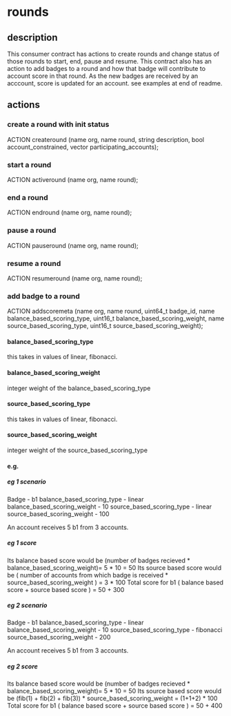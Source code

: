 # rounds


## description
This consumer contract has actions to create rounds and change status of those rounds to start, end, pause and resume.
This contract also has an action to add badges to a round and how that badge will contribute to account score in that round.
As the new badges are received by an acccount, score is updated for an account. see examples at end of readme.

## actions

### create a round with init status
ACTION createround (name org,
    name round,
    string description,
    bool account_constrained,
    vector<name> participating_accounts);

### start a round

ACTION activeround (name org, name round);

### end a round

ACTION endround (name org, name round);
### pause a round

ACTION pauseround (name org, name round);
### resume a round

ACTION resumeround (name org, name round);


### add badge to a round
ACTION addscoremeta (name org,
    name round, 
    uint64_t badge_id, 
    name balance_based_scoring_type, 
    uint16_t balance_based_scoring_weight,
    name source_based_scoring_type,
    uint16_t source_based_scoring_weight);

#### balance_based_scoring_type 
this takes in values of linear, fibonacci. 
#### balance_based_scoring_weight 
integer weight of the balance_based_scoring_type
#### source_based_scoring_type
this takes in values of linear, fibonacci.
#### source_based_scoring_weight
integer weight of the source_based_scoring_type
#### e.g.
##### eg 1 scenario
Badge - b1
balance_based_scoring_type - linear
balance_based_scoring_weight - 10
source_based_scoring_type - linear
source_based_scoring_weight - 100

An account receives 5 b1 from 3 accounts. 

##### eg 1 score

Its balance based score would be (number of badges recieved * balance_based_scoring_weight)= 5 * 10 = 50
Its source based score would be ( number of accounts from which badge is received * source_based_scoring_weight ) = 3 * 100 
Total score for b1  ( balance based score + source based score ) = 50 + 300

##### eg 2 scenario
Badge - b1
balance_based_scoring_type - linear
balance_based_scoring_weight - 10
source_based_scoring_type - fibonacci
source_based_scoring_weight - 200

An account receives 5 b1 from 3 accounts. 

##### eg 2 score

Its balance based score would be (number of badges recieved * balance_based_scoring_weight)= 5 * 10 = 50
Its source based score would be (fib(1) + fib(2) + fib(3)) * source_based_scoring_weight  = (1+1+2) * 100 
Total score for b1  ( balance based score + source based score ) = 50 + 400



